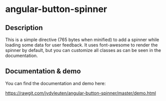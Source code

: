 angular-button-spinner
===========================

## Description

This is a simple directive (765 bytes when minified) to add a spinner while loading some data for user feedback. It uses font-awesome to render the spinner by default, but you can customize all classes as can be seen in the documentation.

## Documentation & demo

You can find the documentation and demo here:
 
https://rawgit.com/jvdvleuten/angular-button-spinner/master/demo.html

